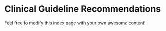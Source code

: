 # Clinical Guideline Recommendations

Feel free to modify this index page with your own awesome content!